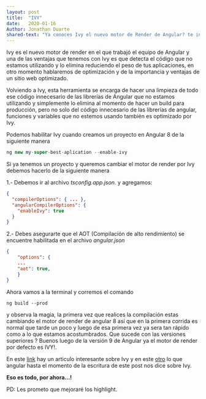 ```yaml
---
layout: post
title:  "IVY"
date:   2020-01-16
Author: Jonathan Duarte
shared-text: "Ya conoces Ivy el nuevo motor de Render de Angular? te invito a leer sobre Ivy en:"
---
```



Ivy es el nuevo motor de render en el que trabajó el equipo de Angular y una de las ventajas que tenemos con Ivy es que detecta el código que no estamos utilizando y lo elimina reduciendo el peso de tus aplicaciones, en otro momento hablaremos de optimización y de la importancia y ventajas de un sitio web optimizado.
  
Volviendo a Ivy, esta herramienta se encarga de hacer una limpieza de todo ese código innecesario de las librerías de Angular que no estamos utilizando y simplemente lo elimina al momento de hacer un build para producción, pero no solo del código innecesario de las librerías de angular, funciones y variables que no estemos usando también es optimizado por Ivy. 

Podemos habilitar Ivy cuando creamos un proyecto en Angular 8 de la siguiente manera

```javascript
ng new my-super-best-aplication --enable-ivy
```

Si ya tenemos un proyecto y queremos cambiar el motor de render por Ivy debemos hacerlo de la siguiente manera 

1.- Debemos ir al archivo *tsconfig.app.json.* y agregamos:

```json
{
  "compilerOptions": { ... },
  "angularCompilerOptions": {
    "enableIvy": true
  }
}
```


2.- Debes asegurarte que el AOT (Compilación de alto rendimiento) se encuentre habilitada en el archivo *angular.json*

```json
{
    "options": {
    ...
    "aot": true,
    }
}
```

Ahora vamos a la terminal y corremos el comando

```shell
ng build --prod
```

y observa la magia, la primera vez que realices la compilación estas cambiando el motor de render de angular 8 así que en la primera corrida es normal que tarde un poco y luego de esa primera vez ya sera tan rápido como a lo que estamos acostumbrados. Que sucede con las versiones superiores ? Buenos luego de la versión 9 de Angular ya el motor de render por defecto es IVY!.   
   
En este [link][1] hay un articulo interesante sobre Ivy y en este [otro][2] lo que angular hasta el momento de la escritura de este post nos dice sobre Ivy.

__Eso es todo, por ahora...!__

PD: Les prometo que mejoraré los highlight.



[1]: https://blog.angular.io/its-time-for-the-compatibility-opt-in-preview-of-ivy-38f3542a282f
[2]: https://angular.io/guide/ivy